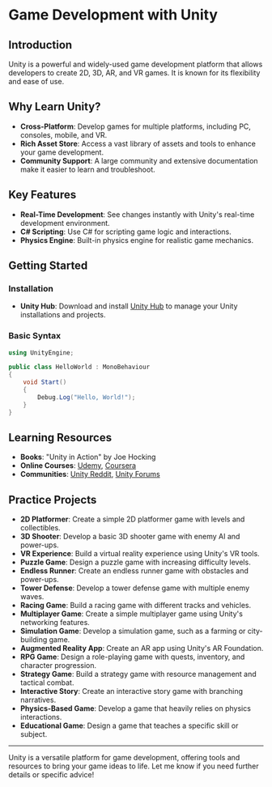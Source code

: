 # Game Development with Unity

## Introduction
Unity is a powerful and widely-used game development platform that allows developers to create 2D, 3D, AR, and VR games. It is known for its flexibility and ease of use.

## Why Learn Unity?
- **Cross-Platform**: Develop games for multiple platforms, including PC, consoles, mobile, and VR.
- **Rich Asset Store**: Access a vast library of assets and tools to enhance your game development.
- **Community Support**: A large community and extensive documentation make it easier to learn and troubleshoot.

## Key Features
- **Real-Time Development**: See changes instantly with Unity's real-time development environment.
- **C# Scripting**: Use C# for scripting game logic and interactions.
- **Physics Engine**: Built-in physics engine for realistic game mechanics.

## Getting Started
### Installation
- **Unity Hub**: Download and install [Unity Hub](https://unity.com/download) to manage your Unity installations and projects.

### Basic Syntax
```csharp
using UnityEngine;

public class HelloWorld : MonoBehaviour
{
    void Start()
    {
        Debug.Log("Hello, World!");
    }
}
```

## Learning Resources
- **Books**: "Unity in Action" by Joe Hocking
- **Online Courses**: [Udemy](https://www.udemy.com/course/unitycourse/), [Coursera](https://www.coursera.org/specializations/game-development)
- **Communities**: [Unity Reddit](https://www.reddit.com/r/Unity3D/), [Unity Forums](https://forum.unity.com/)

## Practice Projects
- **2D Platformer**: Create a simple 2D platformer game with levels and collectibles.
- **3D Shooter**: Develop a basic 3D shooter game with enemy AI and power-ups.
- **VR Experience**: Build a virtual reality experience using Unity's VR tools.
- **Puzzle Game**: Design a puzzle game with increasing difficulty levels.
- **Endless Runner**: Create an endless runner game with obstacles and power-ups.
- **Tower Defense**: Develop a tower defense game with multiple enemy waves.
- **Racing Game**: Build a racing game with different tracks and vehicles.
- **Multiplayer Game**: Create a simple multiplayer game using Unity's networking features.
- **Simulation Game**: Develop a simulation game, such as a farming or city-building game.
- **Augmented Reality App**: Create an AR app using Unity's AR Foundation.
- **RPG Game**: Design a role-playing game with quests, inventory, and character progression.
- **Strategy Game**: Build a strategy game with resource management and tactical combat.
- **Interactive Story**: Create an interactive story game with branching narratives.
- **Physics-Based Game**: Develop a game that heavily relies on physics interactions.
- **Educational Game**: Design a game that teaches a specific skill or subject.

---

Unity is a versatile platform for game development, offering tools and resources to bring your game ideas to life. Let me know if you need further details or specific advice! 